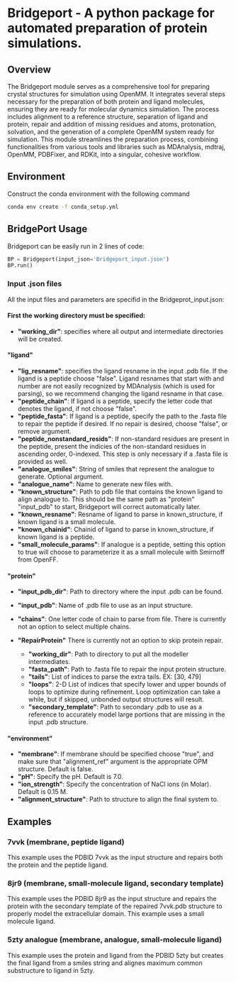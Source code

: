 # Bridgeport - A python package for automated preparation of protein simulations.
## Overview
The Bridgeport module serves as a comprehensive tool for preparing crystal structures for simulation using OpenMM. It integrates several steps necessary for the preparation of both protein and ligand molecules, ensuring they are ready for molecular dynamics simulation. The process includes alignment to a reference structure, separation of ligand and protein, repair and addition of missing residues and atoms, protonation, solvation, and the generation of a complete OpenMM system ready for simulation. This module streamlines the preparation process, combining functionalities from various tools and libraries such as MDAnalysis, mdtraj, OpenMM, PDBFixer, and RDKit, into a singular, cohesive workflow.

## Environment
Construct the conda environment with the following command
```bash
conda env create -f conda_setup.yml
```

## BridgePort Usage 
Bridgeport can be easily run in 2 lines of code:

```python
BP = Bridgeport(input_json='Bridgeport_input.json')
BP.run()
```

### Input .json files
All the input files and parameters are specifid in the Bridgeprot_input.json:

#### First the working directory must be specified:
- **"working_dir"**: specifies where all output and intermediate directories will be created.

#### "ligand"

- **"lig_resname"**: specifies the ligand resname in the input .pdb file. If the ligand is a peptide choose "false". Ligand resnames that start with and number are not easily recognized by MDAnalysis (which is used for parsing), so we recommend changing the ligand resname in that case.
- **"peptide_chain"**: If ligand is a peptide, specify the letter code that denotes the ligand, if not choose "false".
- **"peptide_fasta"**: If ligand is a peptide, specify the path to the .fasta file to repair the peptide if desired. If no repair is desired, choose "false", or remove argument.
- **"peptide_nonstandard_resids"**: If non-standard residues are present in the peptide, present the indicies of the non-standard residues in ascending order, 0-indexed. This step is only necessary if a .fasta file is provided as well. 
- **"analogue_smiles"**: String of smiles that represent the analogue to generate. Optional argument.
- **"analogue_name"**: Name to generate new files with. 
- **"known_structure"**: Path to pdb file that contains the known ligand to align analogue to. This should be the same path as "protein" "input_pdb" to start, Bridgeport will correct automatically later. 
- **"known_resname"**:  Resname of ligand to parse in known_structure, if known ligand is a small molecule.
- **"known_chainid"**: Chainid of ligand to parse in known_structure, if known ligand is a peptide.
- **"small_molecule_params"**: If analogue is a peptide, setting this option to true will choose to parameterize it as a small molecule with Smirnoff from OpenFF. 

#### "protein"
- **"input_pdb_dir"**: Path to directory where the input .pdb can be found.
- **"input_pdb"**: Name of .pdb file to use as an input structure.
- **"chains"**: One letter code of chain to parse from file. There is currently not an option to select multiple chains. 

- **"RepairProtein"** There is currently not an option to skip protein repair.
    - **"working_dir"**: Path to directory to put all the modeller intermediates.
    - **"fasta_path"**: Path to .fasta file to repair the input protein structure.
    - **"tails"**: List of indices to parse the extra tails. EX: [30, 479]
    - **"loops"**: 2-D List of indices that specify lower and upper bounds of loops to optimize during refinement. Loop optimization can take a while, but if skipped, unbonded output structures will result. 
    - **"secondary_template"**: Path to secondary .pdb to use as a reference to accurately model large portions that are missing in the input .pdb structure. 

#### "environment" 
- **"membrane"**: If membrane should be specified choose "true", and make sure that "alignment_ref" argument is the appropriate OPM structure. Default is false. 
- **"pH"**: Specify the pH. Default is 7.0.
- **"ion_strength"**: Specify the concentration of NaCl ions (in Molar). Default is 0.15 M.
- **"alignment_structure"**: Path to structure to align the final system to.

## Examples
### 7vvk (membrane, peptide ligand)
This example uses the PDBID 7vvk as the input structure and repairs both the protein and the peptide ligand. 

### 8jr9 (membrane, small-molecule ligand, secondary template)
This example uses the PDBID 8jr9 as the input structure and repairs the protein with the secondary template of the repaired 7vvk.pdb structure to properly model the extracellular domain. This example uses a small molecule ligand. 
### 5zty analogue (membrane, analogue, small-molecule ligand)
This example uses the protein and ligand from the PDBID 5zty but creates the final ligand from a smiles string and alignes maximum common substructure to ligand in 5zty.

